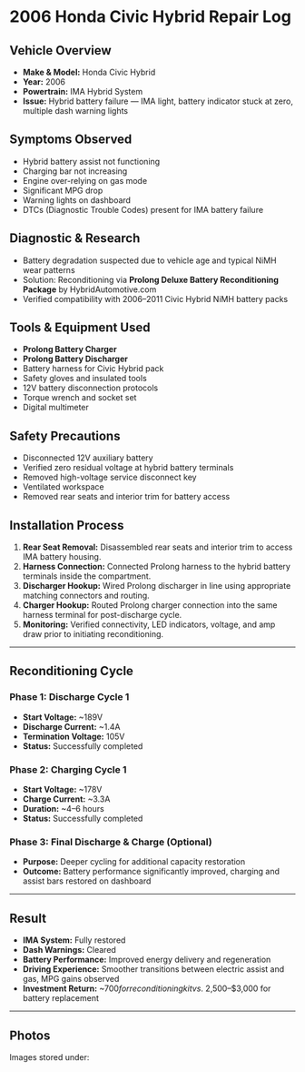# 2006 Honda Civic Hybrid Repair Log

## Vehicle Overview

- **Make & Model:** Honda Civic Hybrid
- **Year:** 2006
- **Powertrain:** IMA Hybrid System
- **Issue:** Hybrid battery failure — IMA light, battery indicator stuck at zero, multiple dash warning lights

## Symptoms Observed

- Hybrid battery assist not functioning
- Charging bar not increasing
- Engine over-relying on gas mode
- Significant MPG drop
- Warning lights on dashboard
- DTCs (Diagnostic Trouble Codes) present for IMA battery failure

## Diagnostic & Research

- Battery degradation suspected due to vehicle age and typical NiMH wear patterns
- Solution: Reconditioning via **Prolong Deluxe Battery Reconditioning Package** by HybridAutomotive.com
- Verified compatibility with 2006–2011 Civic Hybrid NiMH battery packs

## Tools & Equipment Used

- **Prolong Battery Charger**
- **Prolong Battery Discharger**
- Battery harness for Civic Hybrid pack
- Safety gloves and insulated tools
- 12V battery disconnection protocols
- Torque wrench and socket set
- Digital multimeter

## Safety Precautions

- Disconnected 12V auxiliary battery
- Verified zero residual voltage at hybrid battery terminals
- Removed high-voltage service disconnect key
- Ventilated workspace
- Removed rear seats and interior trim for battery access

## Installation Process

1. **Rear Seat Removal:** Disassembled rear seats and interior trim to access IMA battery housing.
2. **Harness Connection:** Connected Prolong harness to the hybrid battery terminals inside the compartment.
3. **Discharger Hookup:** Wired Prolong discharger in line using appropriate matching connectors and routing.
4. **Charger Hookup:** Routed Prolong charger connection into the same harness terminal for post-discharge cycle.
5. **Monitoring:** Verified connectivity, LED indicators, voltage, and amp draw prior to initiating reconditioning.

---

## Reconditioning Cycle

### Phase 1: Discharge Cycle 1

- **Start Voltage:** ~189V  
- **Discharge Current:** ~1.4A  
- **Termination Voltage:** 105V  
- **Status:** Successfully completed

### Phase 2: Charging Cycle 1

- **Start Voltage:** ~178V  
- **Charge Current:** ~3.3A  
- **Duration:** ~4–6 hours  
- **Status:** Successfully completed

### Phase 3: Final Discharge & Charge (Optional)

- **Purpose:** Deeper cycling for additional capacity restoration
- **Outcome:** Battery performance significantly improved, charging and assist bars restored on dashboard

---

## Result

- **IMA System:** Fully restored
- **Dash Warnings:** Cleared
- **Battery Performance:** Improved energy delivery and regeneration
- **Driving Experience:** Smoother transitions between electric assist and gas, MPG gains observed
- **Investment Return:** ~$700 for reconditioning kit vs. ~$2,500–$3,000 for battery replacement

---

## Photos

Images stored under:
